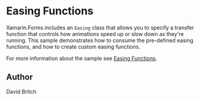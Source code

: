 Easing Functions
================

Xamarin.Forms includes an `Easing` class that allows you to specify a transfer function that controls how animations speed up or slow down as they're running. This sample demonstrates how to consume the pre-defined easing functions, and how to create custom easing functions.

For more information about the sample see [Easing Functions](http://developer.xamarin.com/guides/xamarin-forms/user-interface/animation/easing/).

Author
------

David Britch

